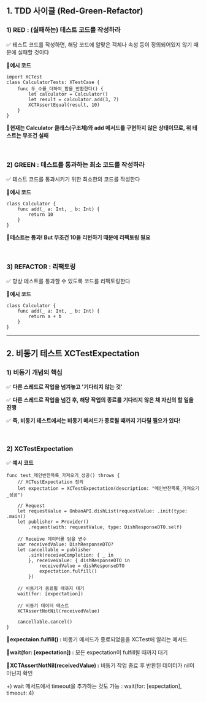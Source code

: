 ## 1. TDD 사이클 (Red-Green-Refactor)

### 1) RED : (실패하는) 테스트 코드를 작성하라

✅ 테스트 코드를 작성하면, 해당 코드에 알맞은 객체나 속성 등이 정의되어있지 않기 때문에 실패할 것이다

🎈**예시 코드**

```
import XCTest
class CalculatorTests: XTestCase {
    func 두_수를_더하여_합을_반환한다() {
        let calculator = Calculator()
        let result = calculator.add(3, 7)
        XCTAssertEqual(result, 10)
    }
}
```

🎈**현재는 Calculator 클래스(구조체)와 add 메서드를 구현하지 않은 상태이므로, 위 테스트는 무조건 실패**

<br>

### 2) GREEN : 테스트를 통과하는 최소 코드를 작성하라

✅ 테스트 코드를 통과시키기 위한 최소한의 코드를 작성한다

🎈**예시 코드**

```
class Calculator {
    func add(_ a: Int, _ b: Int) {
        return 10
    }
}
```

🎈**테스트는 통과! But 무조건 10을 리턴하기 때문에 리팩토링 필요**

<br>

### 3) REFACTOR : 리팩토링

✅ 항상 테스트를 통과할 수 있도록 코드를 리팩토링한다

🎈**예시 코드**

```
class Calculator {
    func add(_ a: Int, _ b: Int) {
        return a + b
    }
}
```

---
## 2. 비동기 테스트 XCTestExpectation

### 1) 비동기 개념의 핵심

✅ **다른 스레드로 작업을 넘겨놓고 '기다리지 않는 것'**

✅ **다른 스레드로 작업을 넘긴 후, 해당 작업의 종료를 기다리지 않은 채 자신의 할 일을 진행**

✅ **즉, 비동기 테스트에서는 비동기 메서드가 종료될 때까지 기다릴 필요가 있다!**

<br>

### 2) XCTestExpectation

✅ **예시 코드**

```
func test_메인반찬목록_가져오기_성공() throws {
    // XCTestExpectation 정의
    let expectation = XCTestExpectation(description: "메인반찬목록_가져오기_성공")

    // Request
    let requestValue = OnbanAPI.dishList(requestValue: .init(type: .main))
    let publisher = Provider()
        .request(with: requestValue, type: DishResponseDTO.self)

    // Receive 데이터를 담을 변수
    var receivedValue: DishResponseDTO?
    let cancellable = publisher
        .sink(receiveCompletion: { _ in
        }, receiveValue: { dishResponseDTO in
            receivedValue = dishResponseDTO
            expectation.fulfill()
        })

    // 비동기가 종료될 때까지 대기
    wait(for: [expectation])

    // 비동기 데이터 테스트
    XCTAssertNotNil(receivedValue)

    cancellable.cancel()
}
```

🎈**expectaion.fulfill() :** 비동기 메서드가 종료되었음을 XCTest에 알리는 메서드

🎈**wait(for: [expectation]) :** 모든 expectation이 fulfill될 때까지 대기

🎈**XCTAssertNotNil(receivedValue) :** 비동기 작업 종료 후 반환된 데이터가 nil이 아닌지 확인

+) wait 메서드에서 timeout을 추가하는 것도 가능 : wait(for: [expectation], timeout: 4)
